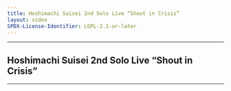 ```yaml
---
title: Hoshimachi Suisei 2nd Solo Live “Shout in Crisis”
layout: video
SPDX-License-Identifier: LGPL-2.1-or-later
---
```


---

## Hoshimachi Suisei 2nd Solo Live “Shout in Crisis”

<div class="container">
  <video-js id="my-video" class="vjs-fluid vjs-layout-medium" controls preload="auto" poster="https://xx58j-my.sharepoint.com/:i:/g/personal/akunanime_xx58j_onmicrosoft_com/EaIHPS5oEctBrl2Wqx-pPH0B0l1DiDDg0Fl_WGLfnEnNbQ?download=1">
    <source src="https://xx58j-my.sharepoint.com/:v:/g/personal/peekaboo_xx58j_onmicrosoft_com/EZk2z0CZ-KZNqI0N-smRTvQBth-F_AXTInZ9DU0WHBPAPQ?download=1" type="video/mp4"/>
  </video-js>
</div>

---

